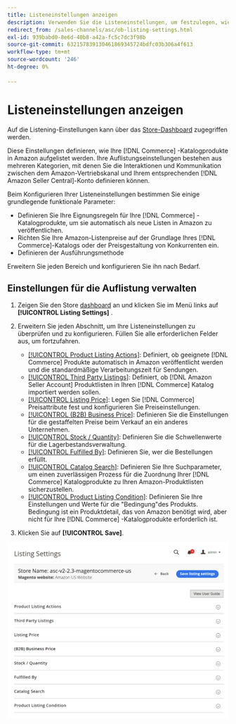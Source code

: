 ```yaml
---
title: Listeneinstellungen anzeigen
description: Verwenden Sie die Listeneinstellungen, um festzulegen, wie Ihre [!DNL Commerce] Katalogprodukte auf [!DNL Amazon Marketplace] aufgelistet werden.
redirect_from: /sales-channels/asc/ob-listing-settings.html
exl-id: 939babd0-8e6d-40b8-a42a-fc5c7dc3f98b
source-git-commit: 632157839130461869345724bdfc03b306a4f613
workflow-type: tm+mt
source-wordcount: '246'
ht-degree: 0%

---
```


# Listeneinstellungen anzeigen

Auf die Listening-Einstellungen kann über das [Store-Dashboard](./amazon-store-dashboard.md) zugegriffen werden.

Diese Einstellungen definieren, wie Ihre [!DNL Commerce] -Katalogprodukte in Amazon aufgelistet werden. Ihre Auflistungseinstellungen bestehen aus mehreren Kategorien, mit denen Sie die Interaktionen und Kommunikation zwischen dem Amazon-Vertriebskanal und Ihrem entsprechenden [!DNL Amazon Seller Central]-Konto definieren können.

Beim Konfigurieren Ihrer Listeneinstellungen bestimmen Sie einige grundlegende funktionale Parameter:

- Definieren Sie Ihre Eignungsregeln für Ihre [!DNL Commerce] -Katalogprodukte, um sie automatisch als neue Listen in Amazon zu veröffentlichen.
- Richten Sie Ihre Amazon-Listenpreise auf der Grundlage Ihres [!DNL Commerce]-Katalogs oder der Preisgestaltung von Konkurrenten ein.
- Definieren der Ausführungsmethode

Erweitern Sie jeden Bereich und konfigurieren Sie ihn nach Bedarf.

## Einstellungen für die Auflistung verwalten

1. Zeigen Sie den Store [dashboard](./amazon-store-dashboard.md) an und klicken Sie im Menü links auf **[!UICONTROL Listing Settings]** .

1. Erweitern Sie jeden Abschnitt, um Ihre Listeneinstellungen zu überprüfen und zu konfigurieren. Füllen Sie alle erforderlichen Felder aus, um fortzufahren.

   - [[!UICONTROL Product Listing Actions]](./product-listing-actions.md): Definiert, ob geeignete  [!DNL Commerce] Produkte automatisch in Amazon veröffentlicht werden und die standardmäßige Verarbeitungszeit für Sendungen.
   - [[!UICONTROL Third Party Listings]](./third-party-listing-settings.md): Definiert, ob  [!DNL Amazon Seller Account] Produktlisten in Ihren  [!DNL Commerce] Katalog importiert werden sollen.
   - [[!UICONTROL Listing Price]](./listing-price.md): Legen Sie  [!DNL Commerce] Preisattribute fest und konfigurieren Sie Preiseinstellungen.
   - [[!UICONTROL (B2B) Business Price]](./business-pricing.md): Definieren Sie die Einstellungen für die gestaffelten Preise beim Verkauf an ein anderes Unternehmen.
   - [[!UICONTROL Stock / Quantity]](./stock-quantity.md): Definieren Sie die Schwellenwerte für die Lagerbestandsverwaltung.
   - [[!UICONTROL Fulfilled By]](./fulfilled-by.md)\: Definieren Sie, wer die Bestellungen erfüllt.
   - [[!UICONTROL Catalog Search]](./catalog-search.md): Definieren Sie Ihre Suchparameter, um einen zuverlässigen Prozess für die Zuordnung Ihrer  [!DNL Commerce] Katalogprodukte zu Ihren Amazon-Produktlisten sicherzustellen.
   - [[!UICONTROL Product Listing Condition]](./product-listing-condition.md): Definieren Sie Ihre Einstellungen und Werte für die &quot;Bedingung&quot;des Produkts. Bedingung ist ein Produktdetail, das von Amazon benötigt wird, aber nicht für Ihre [!DNL Commerce] -Katalogprodukte erforderlich ist.

1. Klicken Sie auf **[!UICONTROL Save]**.

![Listening-Einstellungen](assets/amazon-listing-settings.png)

